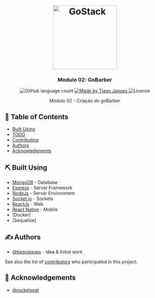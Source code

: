 <h1 align="center">
    <img alt="GoStack" src="https://rocketseat-cdn.s3-sa-east-1.amazonaws.com/bootcamp-header.png" width="200px" />
</h1>

<h3 align="center">
  Modulo 02: GoBarber
</h3>
<p align="center">
  <img alt="GitHub language count" src="https://img.shields.io/github/languages/count/rocketseat/bootcamp-gostack-desafio-01?color=%2304D361&style=for-the-badge&logo=appveyor">

  <a href="https://rocketseat.com.br">
    <img alt="Made by Tiago Jaques" src="https://img.shields.io/badge/made%20by-Tiago%20Jaques-04D361?style=for-the-badge&logo=appveyor">
  </a>

  <img alt="License" src="https://img.shields.io/badge/license-MIT-%2304D361?style=for-the-badge&logo=appveyor">
</p>

<p align="center"> 
    Modulo 02 - Criação do goBarber
    <br> 
</p>

## 📝 Table of Contents

- [Built Using](#built_using)
- [TODO](../TODO.md)
- [Contributing](../CONTRIBUTING.md)
- [Authors](#authors)
- [Acknowledgments](#acknowledgement)

## ⛏️ Built Using <a name = "built_using"></a>

- [MongoDB](https://www.mongodb.com/) - Database
- [Express](https://expressjs.com/) - Server Framework
- [NodeJs](https://nodejs.org/en/) - Server Environment
- [Socket.io](https://socket.io/) - Sockets
- [ReactJs](https://reactjs.org/) - Web
- [React Native](https://facebook.github.io/react-native/) - Mobile
- [Docker]
- [Sequelize]

## ✍️ Authors <a name = "authors"></a>

- [@tiagojaques](https://github.com/tiagojaques) - Idea & Initial work

See also the list of [contributors](https://github.com/tiagojaques/modulo02/contributors) who participated in this project.

## 🎉 Acknowledgements <a name = "acknowledgement"></a>

- [@rocketseat](https://github.com/rocketseat/)